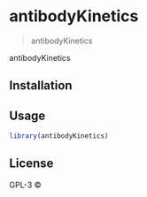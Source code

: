 
# antibodyKinetics

> antibodyKinetics

antibodyKinetics

## Installation

## Usage

```r
library(antibodyKinetics)
```

## License

GPL-3 © 
